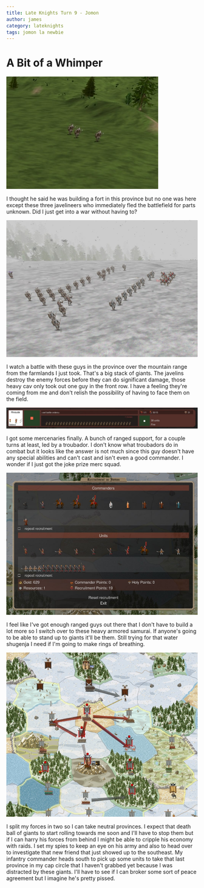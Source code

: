 ```yaml
---
title: Late Knights Turn 9 - Jomon
author: james
category: lateknights
tags: jomon la newbie
---
```


# A Bit of a Whimper

![Fleeing Giants](/assets/images/jomon_09001.jpg)

I thought he said he was building a fort in this province but no one was here except these three javelineers who immediately fled the battlefield for parts unknown. Did I just get into a war without having to?

![A lot more giants](/assets/images/jomon_09002.jpg)

I watch a battle with these guys in the province over the mountain range from the farmlands I just took. That's a big stack of giants. The javelins destroy the enemy forces before they can do significant damage, those heavy cav only took out one guy in the front row. I have a feeling they're coming from me and don't relish the possibility of having to face them on the field.

![Archer mercenaries](/assets/images/jomon_09003.jpg)

I got some mercenaries finally. A bunch of ranged support, for a couple turns at least, led by a troubador. I don't know what troubadors do in combat but it looks like the answer is not much since this guy doesn't have any special abilities and can't cast and isn't even a good commander. I wonder if I just got the joke prize merc squad.

![Recruitment](/assets/images/jomon_09004.jpg)

I feel like I've got enough ranged guys out there that I don't have to build a lot more so I switch over to these heavy armored samurai. If anyone's going to be able to stand up to giants it'll be them. Still trying for that water shugenja I need if I'm going to make rings of breathing.

![Overview](/assets/images/jomon_09005.jpg)

I split my forces in two so I can take neutral provinces. I expect that death ball of giants to start rolling towards me soon and I'll have to stop them but if I can harry his forces from behind I might be able to cripple his economy with raids. I set my spies to keep an eye on his army and also to head over to investigate that new friend that just showed up to the southeast. My infantry commander heads south to pick up some units to take that last province in my cap circle that I haven't grabbed yet because I was distracted by these giants. I'll have to see if I can broker some sort of peace agreement but I imagine he's pretty pissed.

